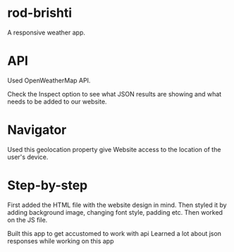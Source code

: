 # rod-brishti
A responsive weather app.

# API
Used OpenWeatherMap API.

Check the Inspect option to see what JSON results are showing and what needs to be added to our website.

# Navigator
Used this geolocation property give Website access to the location of the user's device.

# Step-by-step
First added the HTML file with the website design in mind. Then styled it by adding background image, changing font style, padding etc.
Then worked on the JS file.

Built this app to get accustomed to work with api
Learned a lot about json responses while working on this app
